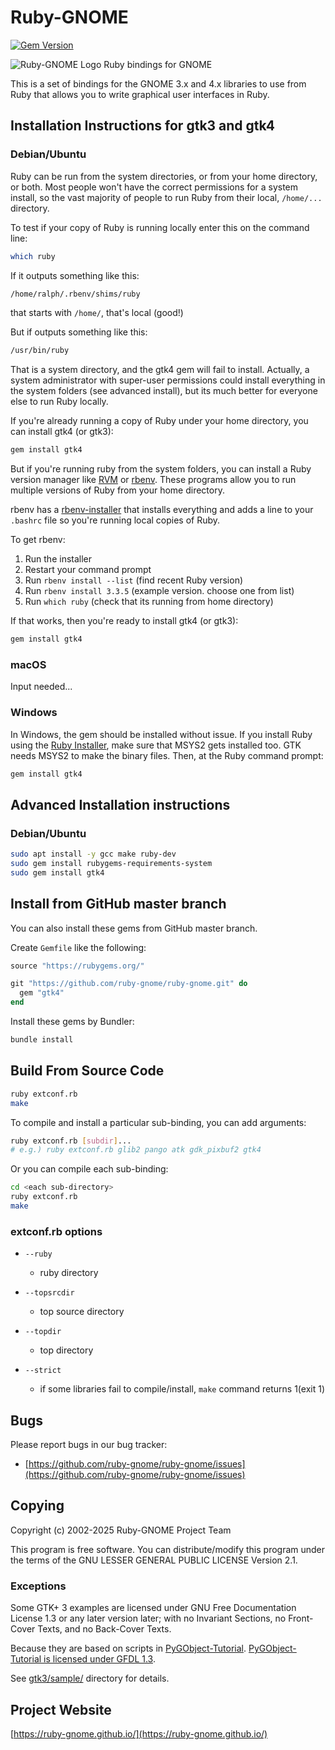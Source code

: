 # Ruby-GNOME
[![Gem Version](https://badge.fury.io/rb/gtk4.svg)](https://badge.fury.io/rb/gtk4)

![Ruby-GNOME Logo](https://avatars1.githubusercontent.com/u/416159?v=3&s=200)
Ruby bindings for GNOME

This is a set of bindings for the GNOME 3.x and 4.x libraries to use
from Ruby that allows you to write graphical user interfaces in Ruby.

## Installation Instructions for gtk3 and gtk4

### Debian/Ubuntu

Ruby can be run from the system directories, or from your home
directory, or both.  Most people won't have the correct permissions
for a system install, so the vast majority of people to run Ruby from
their local, `/home/...` directory.

To test if your copy of Ruby is running locally enter this on the
command line:

```bash
which ruby
```

If it outputs something like this:

```bash
/home/ralph/.rbenv/shims/ruby
```

that starts with `/home/`, that's local (good!)

But if outputs something like this:

```bash
/usr/bin/ruby
```

That is a system directory, and the gtk4 gem will fail to install.
Actually, a system administrator with super-user permissions could
install everything in the system folders (see advanced install), but
its much better for everyone else to run Ruby locally.

If you're already running a copy of Ruby under your home directory,
you can install gtk4 (or gtk3):

```bash
gem install gtk4
```

But if you're running ruby from the system folders, you can install a
Ruby version manager like [RVM](https://rvm.io/) or
[rbenv](https://github.com/rbenv/rbenv).  These programs allow you to
run multiple versions of Ruby from your home directory.

rbenv has a
[rbenv-installer](https://github.com/rbenv/rbenv-installer) that
installs everything and adds a line to your `.bashrc` file so you're
running local copies of Ruby.

To get rbenv:
1. Run the installer
2. Restart your command prompt
3. Run `rbenv install --list` (find recent Ruby version)
4. Run `rbenv install 3.3.5` (example version.  choose one from list)
5. Run `which ruby` (check that its running from home directory)

If that works, then you're ready to install gtk4 (or gtk3):

```bash
gem install gtk4
```

### macOS

Input needed...

### Windows

In Windows, the gem should be installed without issue. If you install
Ruby using the [Ruby Installer](https://rubyinstaller.org/), make sure
that MSYS2 gets installed too.  GTK needs MSYS2 to make the binary
files. Then, at the Ruby command prompt:

```bash
gem install gtk4
```

## Advanced Installation instructions

### Debian/Ubuntu

```bash
sudo apt install -y gcc make ruby-dev
sudo gem install rubygems-requirements-system
sudo gem install gtk4
```

## Install from GitHub master branch

You can also install these gems from GitHub master branch.

Create `Gemfile` like the following:

```ruby
source "https://rubygems.org/"

git "https://github.com/ruby-gnome/ruby-gnome.git" do
  gem "gtk4"
end
```

Install these gems by Bundler:

```bash
bundle install
```

## Build From Source Code

```bash
ruby extconf.rb
make
```

To compile and install a particular sub-binding, you can add arguments:

```bash
ruby extconf.rb [subdir]...
# e.g.) ruby extconf.rb glib2 pango atk gdk_pixbuf2 gtk4
```

Or you can compile each sub-binding:

```bash
cd <each sub-directory>
ruby extconf.rb
make
```

### extconf.rb options

* `--ruby`
  * ruby directory

* `--topsrcdir`
  * top source directory

* `--topdir`
  * top directory

* `--strict`
  * if some libraries fail to compile/install, `make`
    command returns 1(exit 1)

## Bugs

Please report bugs in our bug tracker:

* [https://github.com/ruby-gnome/ruby-gnome/issues](https://github.com/ruby-gnome/ruby-gnome/issues)

## Copying

Copyright (c) 2002-2025 Ruby-GNOME Project Team

This program is free software.
You can distribute/modify this program under the terms of
the GNU LESSER GENERAL PUBLIC LICENSE Version 2.1.

### Exceptions

Some GTK+ 3 examples are licensed under GNU Free Documentation License
1.3 or any later version later; with no Invariant Sections, no
Front-Cover Texts, and no Back-Cover Texts.

Because they are based on scripts in
[PyGObject-Tutorial](https://github.com/sebp/PyGObject-Tutorial).
[PyGObject-Tutorial is licensed under GFDL 1.3](https://github.com/sebp/PyGObject-Tutorial/blob/master/COPYING).

See [gtk3/sample/](/gtk3/sample) directory for details.

## Project Website

[https://ruby-gnome.github.io/](https://ruby-gnome.github.io/)

